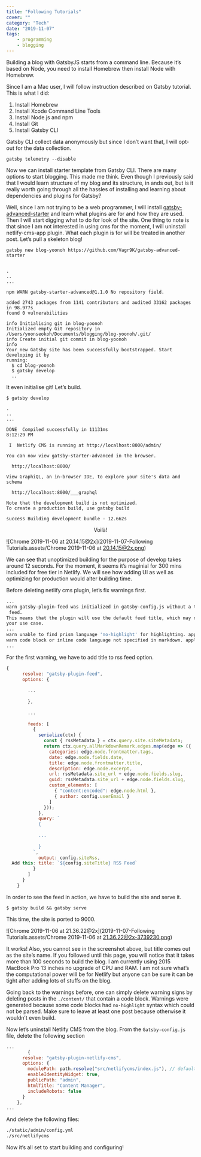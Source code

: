 ```yaml
---
title: "Following Tutorials"
cover: ""
category: "Tech"
date: "2019-11-07"
tags:
    - programming
    - blogging
---
```




Building a blog with GatsbyJS starts from a command line. Because it’s based on Node, you need to install Homebrew then install Node with Homebrew.

Since I am a Mac user, I will follow instruction described on Gatsby tutorial. This is what I did:

1. Install Homebrew
2. Install Xcode Command Line Tools
3. Install Node.js and npm
4. Install Git
5. Install Gatsby CLI

Gatsby CLI collect data anonymously but since I don’t want that, I will opt-out for the data collection.



```Shell
gatsby telemetry --disable
```

Now we can install starter template from Gatsby CLI. There are many options to start blogging. This made me think. Even though I previously said that I would learn structure of my blog and its structure, in ands out, but is it really worth going through all the hassles of installing and learning about dependencies and plugins for Gatsby?

Well, since I am not trying to be a web programmer, I will install [gatsby-advanced-starter](https://www.gatsbyjs.org/starters/Vagr9K/gatsby-advanced-starter/) and learn what plugins are for and how they are used. Then I will start digging what to do for look of the site. One thing to note is that since I am not interested in using cms for the moment, I will uninstall netlify-cms-app plugin. What each plugin is for will be treated in another post. Let’s pull a skeleton blog!



```Shell
gatsby new blog-yoonoh https://github.com/Vagr9K/gatsby-advanced-starter
```



```Shell

.
..
...

npm WARN gatsby-starter-advanced@1.1.0 No repository field.

added 2743 packages from 1141 contributors and audited 33162 packages in 98.977s
found 0 vulnerabilities

info Initialising git in blog-yoonoh
Initialized empty Git repository in /Users/yoonseokoh/Documents/blogging/blog-yoonoh/.git/
info Create initial git commit in blog-yoonoh
info
Your new Gatsby site has been successfully bootstrapped. Start developing it by
running:
  $ cd blog-yoonoh
  $ gatsby develop
  ..
```



It even initialise git! Let’s build.



```Shell
$ gatsby develop

.
..
...

DONE  Compiled successfully in 11131ms                               8:12:29 PM
⠀
 I  Netlify CMS is running at http://localhost:8000/admin/
⠀
You can now view gatsby-starter-advanced in the browser.
⠀
  http://localhost:8000/
⠀
View GraphiQL, an in-browser IDE, to explore your site's data and schema
⠀
  http://localhost:8000/___graphql
⠀
Note that the development build is not optimized.
To create a production build, use gatsby build
⠀
success Building development bundle - 12.662s

```



<center>Voilà!</center>


![Chrome 2019-11-06 at 20.14.15@2x](2019-11-07-Following Tutorials.assets/Chrome 2019-11-06 at 20.14.15@2x.png)



We can see that unoptimized building for the purpose of develop takes around 12 seconds. For the moment, it seems it’s maginial for 300 mins included for free tier in Netlify. We will see how adding UI as well as optimizing for production would alter building time.

Before deleting netlify cms plugin, let’s fix warnings first.



```bash
...
warn gatsby-plugin-feed was initialized in gatsby-config.js without a title in a
 feed.
This means that the plugin will use the default feed title, which may not match
your use case.
...
warn unable to find prism language 'no-highlight' for highlighting. applying
warn code block or inline code language not specified in markdown. applying
...
```



For the first warning, we have to add title to rss feed option.



```javascript
{
      resolve: "gatsby-plugin-feed",
      options: {
      
        ...
        
        },
        
        ...
        
        feeds: [
          {
            serialize(ctx) {
              const { rssMetadata } = ctx.query.site.siteMetadata;
              return ctx.query.allMarkdownRemark.edges.map(edge => ({
                categories: edge.node.frontmatter.tags,
                date: edge.node.fields.date,
                title: edge.node.frontmatter.title,
                description: edge.node.excerpt,
                url: rssMetadata.site_url + edge.node.fields.slug,
                guid: rssMetadata.site_url + edge.node.fields.slug,
                custom_elements: [
                  { "content:encoded": edge.node.html },
                  { author: config.userEmail }
                ]
              }));
            },
            query: `
            {
            
            ...
            
            }
          `,
            output: config.siteRss,
  Add this: title: `${config.siteTitle} RSS Feed`
          }
        ]
      }
    }
```



In order to see the feed in action, we have to build the site and serve it.



```Shell
$ gatsby build && gatsby serve
```

This time, the site is ported to 9000.



![Chrome 2019-11-06 at 21.36.22@2x](2019-11-07-Following Tutorials.assets/Chrome 2019-11-06 at 21.36.22@2x-3739230.png)



It works! Also, you cannot see in the screenshot above, but title comes out as the site’s name. If you followed until this page, you will notice that it takes more than 100 seconds to build the blog. I am currently using 2015 MacBook Pro 13 inches no upgrade of CPU and RAM. I am not sure what’s the computational power will be for Netlify but anyone can be sure it can be tight after adding lots of stuffs on the blog.

Going back to the warnings before, one can simply delete warning signs by deleting posts in the `./content/` that contain a code block. Warnings were generated because some code blocks had `no-highlight` syntax which could not be parsed. Make sure to leave at least one post because otherwise it wouldn’t even build.

Now let’s uninstall Netlify CMS from the blog. From the `Gatsby-config.js` file, delete the following section



```javascript
...
		{
      resolve: "gatsby-plugin-netlify-cms",
      options: {
        modulePath: path.resolve("src/netlifycms/index.js"), // default: undefined
        enableIdentityWidget: true,
        publicPath: "admin",
        htmlTitle: "Content Manager",
        includeRobots: false
      }
    },
...
```



And delete the following files:



```bash
./static/admin/config.yml
./src/netlifycms
```



Now it’s all set to start building and configuring!